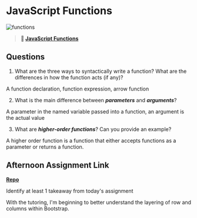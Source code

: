 # JavaScript Functions

![functions](https://bcw.blob.core.windows.net/public/img/function-anatomy.jpg)

> **📖 [JavaScript Functions](https://codeworksacademy.com/fs-student-guide/resources/wk2/02-Functions)**

## Questions

1. What are the three ways to syntactically write a function? What are the differences in how the function acts (if any)?

A function declaration, function expression, arrow function

2. What is the main difference between ***parameters*** and ***arguments***?

A parameter in the named variable passed into a function, an argument is the actual value

3. What are ***higher-order functions***? Can you provide an example?

A higher order function is a function that either accepts functions as a parameter or returns a function.  

## Afternoon Assignment Link

**[Repo](https://iangrell.github.io/warehouse_manager/)**

Identify at least 1 takeaway from today's assignment

With the tutoring, I'm beginning to better understand the layering of row and columns within Bootstrap. 
